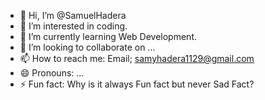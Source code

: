 - 👋 Hi, I’m @SamuelHadera
- 👀 I’m interested in coding.
- 🌱 I’m currently learning Web Development.
- 💞️ I’m looking to collaborate on ...
- 📫 How to reach me: Email; samyhadera1129@gmail.com
- 😄 Pronouns: ...
- ⚡ Fun fact: Why is it always Fun fact but never Sad Fact?

<!---
SamuelHadera/SamuelHadera is a ✨ special ✨ repository because its `README.md` (this file) appears on your GitHub profile.
You can click the Preview link to take a look at your changes.
--->
